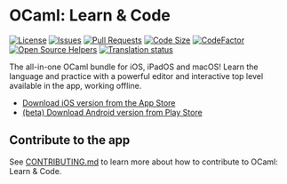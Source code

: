 # OCaml: Learn & Code

[![License](https://img.shields.io/github/license/GroupeMINASTE/OCaml)](LICENSE)
[![Issues](https://img.shields.io/github/issues/GroupeMINASTE/OCaml)]()
[![Pull Requests](https://img.shields.io/github/issues-pr/GroupeMINASTE/OCaml)]()
[![Code Size](https://img.shields.io/github/languages/code-size/GroupeMINASTE/OCaml)]()
[![CodeFactor](https://www.codefactor.io/repository/github/groupeminaste/ocaml/badge)](https://www.codefactor.io/repository/github/groupeminaste/ocaml)
[![Open Source Helpers](https://www.codetriage.com/groupeminaste/ocaml/badges/users.svg)](https://www.codetriage.com/groupeminaste/ocaml)
[![Translation status](http://weblate.groupe-minaste.org/widgets/ocaml/-/svg-badge.svg)](http://weblate.groupe-minaste.org/engage/ocaml/?utm_source=widget)

The all-in-one OCaml bundle for iOS, iPadOS and macOS! Learn the language and practice with a powerful editor and interactive top level available in the app, working offline.

- [Download iOS version from the App Store](https://apps.apple.com/app/ocaml-learn-code/id1547506826)
- [(beta) Download Android version from Play Store](https://play.google.com/store/apps/details?id=me.nathanfallet.ocaml&hl=en_US&gl=US)

## Contribute to the app

See [CONTRIBUTING.md](CONTRIBUTING.md) to learn more about how to contribute to OCaml: Learn & Code.
